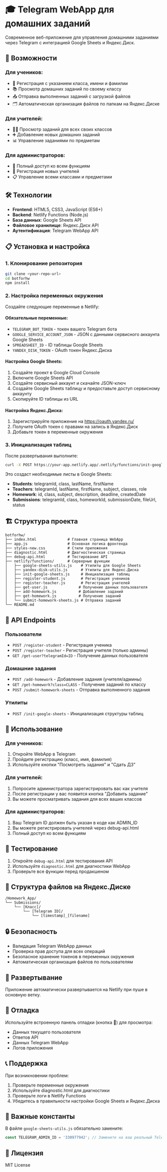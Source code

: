 # 🎓 Telegram WebApp для домашних заданий

Современное веб-приложение для управления домашними заданиями через Telegram с интеграцией Google Sheets и Яндекс.Диск.

## 🚀 Возможности

### Для учеников:
- 📝 Регистрация с указанием класса, имени и фамилии
- 📚 Просмотр домашних заданий по своему классу
- 📤 Отправка выполненных заданий с загрузкой файлов
- 🗂️ Автоматическая организация файлов по папкам на Яндекс.Диске

### Для учителей:
- 👨‍🏫 Просмотр заданий для всех своих классов
- ➕ Добавление новых домашних заданий
- 📊 Управление заданиями по предметам

### Для администраторов:
- 🔧 Полный доступ ко всем функциям
- 👥 Регистрация новых учителей
- 📋 Управление всеми классами и предметами

## 🛠️ Технологии

- **Frontend**: HTML5, CSS3, JavaScript (ES6+)
- **Backend**: Netlify Functions (Node.js)
- **База данных**: Google Sheets API
- **Файловое хранилище**: Яндекс.Диск API
- **Аутентификация**: Telegram WebApp API

## 📋 Установка и настройка

### 1. Клонирование репозитория
```bash
git clone <your-repo-url>
cd botforhw
npm install
```

### 2. Настройка переменных окружения

Создайте следующие переменные в Netlify:

#### Обязательные переменные:
- `TELEGRAM_BOT_TOKEN` - токен вашего Telegram бота
- `GOOGLE_SERVICE_ACCOUNT_JSON` - JSON с данными сервисного аккаунта Google Sheets
- `SPREADSHEET_ID` - ID таблицы Google Sheets
- `YANDEX_DISK_TOKEN` - OAuth токен Яндекс.Диска

#### Настройка Google Sheets:
1. Создайте проект в Google Cloud Console
2. Включите Google Sheets API
3. Создайте сервисный аккаунт и скачайте JSON-ключ
4. Создайте Google Sheets таблицу и предоставьте доступ сервисному аккаунту
5. Скопируйте ID таблицы из URL

#### Настройка Яндекс.Диска:
1. Зарегистрируйте приложение на https://oauth.yandex.ru/
2. Получите OAuth токен с правами на запись в Яндекс.Диск
3. Добавьте токен в переменные окружения

### 3. Инициализация таблиц

После развертывания выполните:
```bash
curl -X POST https://your-app.netlify.app/.netlify/functions/init-google-sheets
```

Это создаст необходимые листы в Google Sheets:
- **Students**: telegramId, class, lastName, firstName
- **Teachers**: telegramId, lastName, firstName, subject, classes, role
- **Homework**: id, class, subject, description, deadline, createdDate
- **Submissions**: telegramId, class, homeworkId, submissionDate, fileUrl, status

## 🏗️ Структура проекта

```
botforhw/
├── index.html              # Главная страница WebApp
├── app.js                  # Основная логика фронтенда
├── styles-new.css          # Стили приложения
├── diagnostic.html         # Диагностическая страница
├── debug-api.html          # Тестирование API
├── netlify/functions/      # Серверные функции
│   ├── google-sheets-utils.js    # Утилиты для Google Sheets
│   ├── yandex-disk-utils.js      # Утилиты для Яндекс.Диска
│   ├── init-google-sheets.js     # Инициализация таблиц
│   ├── register-student.js       # Регистрация учеников
│   ├── register-teacher.js       # Регистрация учителей
│   ├── get-user.js              # Получение данных пользователя
│   ├── add-homework.js          # Добавление заданий
│   ├── get-homework.js          # Получение заданий
│   └── submit-homework-sheets.js # Отправка заданий
└── README.md
```

## 🔧 API Endpoints

### Пользователи
- `POST /register-student` - Регистрация ученика
- `POST /register-teacher` - Регистрация учителя (только админы)
- `GET /get-user?telegramId=ID` - Получение данных пользователя

### Домашние задания
- `POST /add-homework` - Добавление задания (учителя/админы)
- `GET /get-homework?class=CLASS` - Получение заданий по классу
- `POST /submit-homework-sheets` - Отправка выполненного задания

### Утилиты
- `POST /init-google-sheets` - Инициализация структуры таблиц

## 🎯 Использование

### Для учеников:
1. Откройте WebApp в Telegram
2. Пройдите регистрацию (класс, имя, фамилия)
3. Используйте кнопки "Посмотреть задания" и "Сдать ДЗ"

### Для учителей:
1. Попросите администратора зарегистрировать вас как учителя
2. После регистрации у вас появится кнопка "Добавить задание"
3. Вы можете просматривать задания для всех ваших классов

### Для администраторов:
1. Ваш Telegram ID должен быть указан в коде как ADMIN_ID
2. Вы можете регистрировать учителей через debug-api.html
3. Полный доступ ко всем функциям

## 🧪 Тестирование

1. Откройте `debug-api.html` для тестирования API
2. Используйте `diagnostic.html` для диагностики WebApp
3. Проверьте все функции перед продакшеном

## 📁 Структура файлов на Яндекс.Диске

```
/Homework_App/
└── Submissions/
    └── [Класс]/
        └── [Telegram ID]/
            └── [timestamp]_[filename]
```

## 🔒 Безопасность

- Валидация Telegram WebApp данных
- Проверка прав доступа для всех операций
- Безопасное хранение токенов в переменных окружения
- Автоматическая организация файлов по пользователям

## 🚀 Развертывание

Приложение автоматически развертывается на Netlify при пуше в основную ветку.

## 🐛 Отладка

Используйте встроенную панель отладки (кнопка 🐛) для просмотра:
- Данных текущего пользователя
- Ответов API
- Данных Telegram WebApp
- Логов приложения

## 📞 Поддержка

При возникновении проблем:
1. Проверьте переменные окружения
2. Используйте diagnostic.html для диагностики
3. Проверьте логи в Netlify Functions
4. Убедитесь в правильности настройки Google Sheets и Яндекс.Диска

## 🔑 Важные константы

В файле `google-sheets-utils.js` обязательно замените:
```javascript
const TELEGRAM_ADMIN_ID = '330977942'; // Замените на ваш реальный Telegram ID
```

## 📝 Лицензия

MIT License
